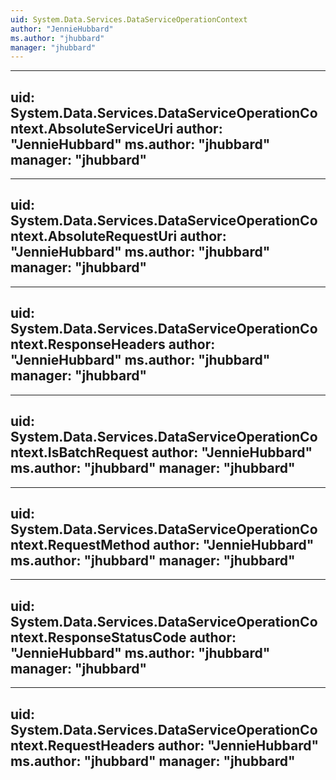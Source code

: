 ```yaml
---
uid: System.Data.Services.DataServiceOperationContext
author: "JennieHubbard"
ms.author: "jhubbard"
manager: "jhubbard"
---
```


---
uid: System.Data.Services.DataServiceOperationContext.AbsoluteServiceUri
author: "JennieHubbard"
ms.author: "jhubbard"
manager: "jhubbard"
---

---
uid: System.Data.Services.DataServiceOperationContext.AbsoluteRequestUri
author: "JennieHubbard"
ms.author: "jhubbard"
manager: "jhubbard"
---

---
uid: System.Data.Services.DataServiceOperationContext.ResponseHeaders
author: "JennieHubbard"
ms.author: "jhubbard"
manager: "jhubbard"
---

---
uid: System.Data.Services.DataServiceOperationContext.IsBatchRequest
author: "JennieHubbard"
ms.author: "jhubbard"
manager: "jhubbard"
---

---
uid: System.Data.Services.DataServiceOperationContext.RequestMethod
author: "JennieHubbard"
ms.author: "jhubbard"
manager: "jhubbard"
---

---
uid: System.Data.Services.DataServiceOperationContext.ResponseStatusCode
author: "JennieHubbard"
ms.author: "jhubbard"
manager: "jhubbard"
---

---
uid: System.Data.Services.DataServiceOperationContext.RequestHeaders
author: "JennieHubbard"
ms.author: "jhubbard"
manager: "jhubbard"
---
